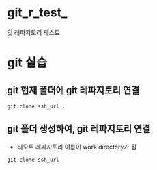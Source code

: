 # git_r_test_
깃 레파지토리 테스트

# git 실습
## git 현재 폴더에 git 레파지토리 연결
```
git clone ssh_url .
```
## git 폴더 생성하여, git 레파지토리 연결
- 리모트 레파지토리 이름이 work directory가 됨
```
git clone ssh_url
```